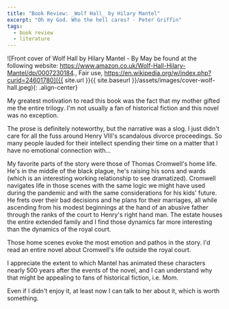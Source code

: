 ```yaml
---
title: "Book Review: _Wolf Hall_ by Hilary Mantel"
excerpt: "Oh my God. Who the hell cares? - Peter Griffin"
tags:
  - book review
  - literature
---
```


![Front cover of Wolf Hall by Hilary Mantel - By May be found at the following website: https://www.amazon.co.uk/Wolf-Hall-Hilary-Mantel/dp/0007230184., Fair use, https://en.wikipedia.org/w/index.php?curid=24601780]({{ site.url }}{{ site.baseurl }}/assets/images/cover-wolf-hall.jpeg){: .align-center}

My greatest motivation to read this book was the fact that my mother gifted me the entire trilogy. I'm not usually a fan of historical fiction and this novel was no exception.

The prose is definitely noteworthy, but the narrative was a slog. I just didn't care for all the fuss around Henry VIII's scandalous divorce proceedings. So many people lauded for their intellect spending their time on a matter that I have no emotional connection with...

My favorite parts of the story were those of Thomas Cromwell's home life. He's in the middle of the black plague, he's raising his sons and wards (which is an interesting working relationship to see dramatized). Cromwell navigates life in those scenes with the same logic we might have used during the pandemic and with the same considerations for his kids' future. He frets over their bad decisions and he plans for their marriages, all while ascending from his modest beginnings at the hand of an abusive father through the ranks of the court to Henry's right hand man. The estate houses the entire extended family and I find those dynamics far more interesting than the dynamics of the royal court.

Those home scenes evoke the most emotion and pathos in the story. I'd read an entire novel about Cromwell's life outside the royal court.

I appreciate the extent to which Mantel has animated these characters nearly 500 years after the events of the novel, and I can understand why that might be appealing to fans of historical fiction, i.e. Mom.

Even if I didn't enjoy it, at least now I can talk to her about it, which is worth something.